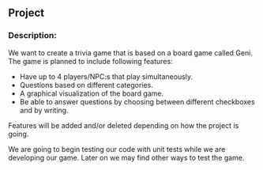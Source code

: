 ## Project 

### Description:
We want to create a trivia game that is based on a board game called Geni.
The game is planned to include following features:
* Have up to 4 players/NPC:s that play simultaneously. 
* Questions based on different categories.
* A graphical visualization of the board game.
* Be able to answer questions by choosing between different checkboxes and by writing. 

Features will be added and/or deleted depending on how the project is going. 

We are going to begin testing our code with unit tests while we are developing our game. 
Later on we may find other ways to test the game. 
